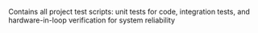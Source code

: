 Contains all project test scripts: unit tests for code, integration tests, and hardware-in-loop verification for system reliability
